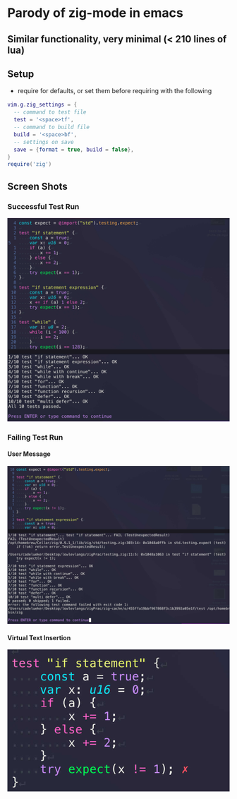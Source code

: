 # Parody of zig-mode in emacs

## Similar functionality, very minimal (< 210 lines of lua)

## Setup 

- require for defaults, or set them before requiring with the following 

```lua
vim.g.zig_settings = {
  -- command to test file
  test = '<space>tf',
  -- command to build file
  build = '<space>bf',
  -- settings on save
  save = {format = true, build = false},
}
require('zig')
```
## Screen Shots

### Successful Test Run

![](imgs/zig_pass.jpeg)

### Failing Test Run

#### User Message

![](imgs/zig_fail.jpeg)

#### Virtual Text Insertion

![](imgs/virt_text.jpeg)
